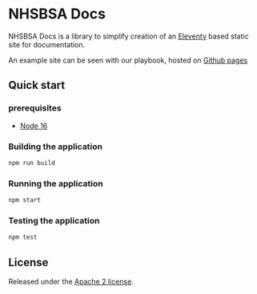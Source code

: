 # NHSBSA Docs

NHSBSA Docs is a library to simplify creation of an [Eleventy][eleventy] based static site for documentation.

An example site can be seen with our playbook, hosted on [Github pages][nhsbsa_digital_playbook]

## Quick start

### prerequisites

* [Node 16][node_js]

### Building the application

```bash
npm run build
```

### Running the application

```bash
npm start
```

### Testing the application

```bash
npm test
```

## License

Released under the [Apache 2 license](LICENCE.txt).

[nhsbsa_digital_playbook]: <https://nhsbsa.github.io/nhsbsa-digital-playbook/>
[node_js]: <https://nodejs.org/en/>
[eleventy]: <https://www.11ty.dev/docs/>
